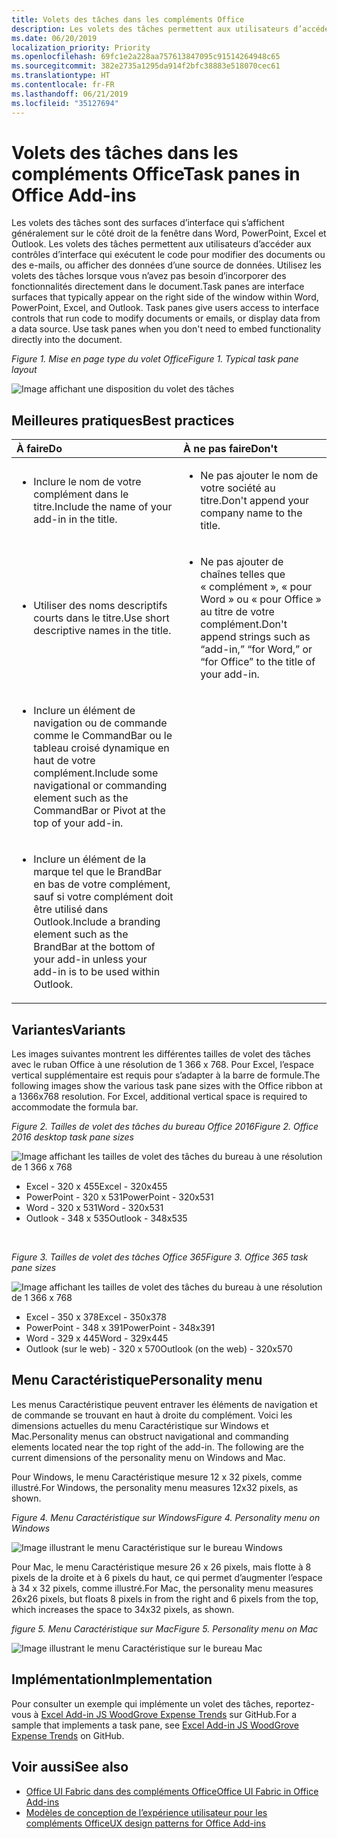 ```yaml
---
title: Volets des tâches dans les compléments Office
description: Les volets des tâches permettent aux utilisateurs d’accéder aux contrôles d’interface qui exécutent le code pour modifier des documents ou des e-mails, ou afficher des données d’une source de données.
ms.date: 06/20/2019
localization_priority: Priority
ms.openlocfilehash: 69fc1e2a228aa757613847095c91514264948c65
ms.sourcegitcommit: 382e2735a1295da914f2bfc38883e518070cec61
ms.translationtype: HT
ms.contentlocale: fr-FR
ms.lasthandoff: 06/21/2019
ms.locfileid: "35127694"
---
```

# <a name="task-panes-in-office-add-ins"></a><span data-ttu-id="ed22c-103">Volets des tâches dans les compléments Office</span><span class="sxs-lookup"><span data-stu-id="ed22c-103">Task panes in Office Add-ins</span></span>
 
<span data-ttu-id="ed22c-p101">Les volets des tâches sont des surfaces d’interface qui s’affichent généralement sur le côté droit de la fenêtre dans Word, PowerPoint, Excel et Outlook. Les volets des tâches permettent aux utilisateurs d’accéder aux contrôles d’interface qui exécutent le code pour modifier des documents ou des e-mails, ou afficher des données d’une source de données. Utilisez les volets des tâches lorsque vous n’avez pas besoin d’incorporer des fonctionnalités directement dans le document.</span><span class="sxs-lookup"><span data-stu-id="ed22c-p101">Task panes are interface surfaces that typically appear on the right side of the window within Word, PowerPoint, Excel, and Outlook. Task panes give users access to interface controls that run code to modify documents or emails, or display data from a data source. Use task panes when you don't need to embed functionality directly into the document.</span></span>

<span data-ttu-id="ed22c-107">*Figure 1. Mise en page type du volet Office*</span><span class="sxs-lookup"><span data-stu-id="ed22c-107">*Figure 1. Typical task pane layout*</span></span>

![Image affichant une disposition du volet des tâches](../images/overview-with-app-task-pane.png)

## <a name="best-practices"></a><span data-ttu-id="ed22c-109">Meilleures pratiques</span><span class="sxs-lookup"><span data-stu-id="ed22c-109">Best practices</span></span>

|<span data-ttu-id="ed22c-110">**À faire**</span><span class="sxs-lookup"><span data-stu-id="ed22c-110">**Do**</span></span>|<span data-ttu-id="ed22c-111">**À ne pas faire**</span><span class="sxs-lookup"><span data-stu-id="ed22c-111">**Don't**</span></span>|
|:-----|:--------|
|<ul><li><span data-ttu-id="ed22c-112">Inclure le nom de votre complément dans le titre.</span><span class="sxs-lookup"><span data-stu-id="ed22c-112">Include the name of your add-in in the title.</span></span></li></ul>|<ul><li><span data-ttu-id="ed22c-113">Ne pas ajouter le nom de votre société au titre.</span><span class="sxs-lookup"><span data-stu-id="ed22c-113">Don't append your company name to the title.</span></span></li></ul>|
|<ul><li><span data-ttu-id="ed22c-114">Utiliser des noms descriptifs courts dans le titre.</span><span class="sxs-lookup"><span data-stu-id="ed22c-114">Use short descriptive names in the title.</span></span></li></ul>|<ul><li><span data-ttu-id="ed22c-115">Ne pas ajouter de chaînes telles que « complément », « pour Word » ou « pour Office » au titre de votre complément.</span><span class="sxs-lookup"><span data-stu-id="ed22c-115">Don't append strings such as “add-in,” “for Word,” or “for Office” to the title of your add-in.</span></span></li></ul>|
|<ul><li><span data-ttu-id="ed22c-116">Inclure un élément de navigation ou de commande comme le CommandBar ou le tableau croisé dynamique en haut de votre complément.</span><span class="sxs-lookup"><span data-stu-id="ed22c-116">Include some navigational or commanding element such as the CommandBar or Pivot at the top of your add-in.</span></span></li></ul>||
|<ul><li><span data-ttu-id="ed22c-117">Inclure un élément de la marque tel que le BrandBar en bas de votre complément, sauf si votre complément doit être utilisé dans Outlook.</span><span class="sxs-lookup"><span data-stu-id="ed22c-117">Include a branding element such as the BrandBar at the bottom of your add-in unless your add-in is to be used within Outlook.</span></span></li></ul>||


## <a name="variants"></a><span data-ttu-id="ed22c-118">Variantes</span><span class="sxs-lookup"><span data-stu-id="ed22c-118">Variants</span></span>

<span data-ttu-id="ed22c-p102">Les images suivantes montrent les différentes tailles de volet des tâches avec le ruban Office à une résolution de 1 366 x 768. Pour Excel, l’espace vertical supplémentaire est requis pour s’adapter à la barre de formule.</span><span class="sxs-lookup"><span data-stu-id="ed22c-p102">The following images show the various task pane sizes with the Office ribbon at a 1366x768 resolution. For Excel, additional vertical space is required to accommodate the formula bar.</span></span>  

<span data-ttu-id="ed22c-121">*Figure 2. Tailles de volet des tâches du bureau Office 2016*</span><span class="sxs-lookup"><span data-stu-id="ed22c-121">*Figure 2. Office 2016 desktop task pane sizes*</span></span>

![Image affichant les tailles de volet des tâches du bureau à une résolution de 1 366 x 768](../images/add-in-taskpane-sizes-desktop.png)

- <span data-ttu-id="ed22c-123">Excel - 320 x 455</span><span class="sxs-lookup"><span data-stu-id="ed22c-123">Excel - 320x455</span></span>
- <span data-ttu-id="ed22c-124">PowerPoint - 320 x 531</span><span class="sxs-lookup"><span data-stu-id="ed22c-124">PowerPoint - 320x531</span></span>
- <span data-ttu-id="ed22c-125">Word - 320 x 531</span><span class="sxs-lookup"><span data-stu-id="ed22c-125">Word - 320x531</span></span>
- <span data-ttu-id="ed22c-126">Outlook - 348 x 535</span><span class="sxs-lookup"><span data-stu-id="ed22c-126">Outlook - 348x535</span></span>

<br/>

<span data-ttu-id="ed22c-127">*Figure 3. Tailles de volet des tâches Office 365*</span><span class="sxs-lookup"><span data-stu-id="ed22c-127">*Figure 3. Office 365 task pane sizes*</span></span>

![Image affichant les tailles de volet des tâches du bureau à une résolution de 1 366 x 768](../images/add-in-taskpane-sizes-online.png)

- <span data-ttu-id="ed22c-129">Excel - 350 x 378</span><span class="sxs-lookup"><span data-stu-id="ed22c-129">Excel - 350x378</span></span>
- <span data-ttu-id="ed22c-130">PowerPoint - 348 x 391</span><span class="sxs-lookup"><span data-stu-id="ed22c-130">PowerPoint - 348x391</span></span>
- <span data-ttu-id="ed22c-131">Word - 329 x 445</span><span class="sxs-lookup"><span data-stu-id="ed22c-131">Word - 329x445</span></span>
- <span data-ttu-id="ed22c-132">Outlook (sur le web) - 320 x 570</span><span class="sxs-lookup"><span data-stu-id="ed22c-132">Outlook (on the web) - 320x570</span></span>

## <a name="personality-menu"></a><span data-ttu-id="ed22c-133">Menu Caractéristique</span><span class="sxs-lookup"><span data-stu-id="ed22c-133">Personality menu</span></span>

<span data-ttu-id="ed22c-p103">Les menus Caractéristique peuvent entraver les éléments de navigation et de commande se trouvant en haut à droite du complément. Voici les dimensions actuelles du menu Caractéristique sur Windows et Mac.</span><span class="sxs-lookup"><span data-stu-id="ed22c-p103">Personality menus can obstruct navigational and commanding elements located near the top right of the add-in. The following are the current dimensions of the personality menu on Windows and Mac.</span></span>

<span data-ttu-id="ed22c-136">Pour Windows, le menu Caractéristique mesure 12 x 32 pixels, comme illustré.</span><span class="sxs-lookup"><span data-stu-id="ed22c-136">For Windows, the personality menu measures 12x32 pixels, as shown.</span></span>

<span data-ttu-id="ed22c-137">*Figure 4. Menu Caractéristique sur Windows*</span><span class="sxs-lookup"><span data-stu-id="ed22c-137">*Figure 4. Personality menu on Windows*</span></span>

![Image illustrant le menu Caractéristique sur le bureau Windows](../images/personality-menu-win.png)

<span data-ttu-id="ed22c-139">Pour Mac, le menu Caractéristique mesure 26 x 26 pixels, mais flotte à 8 pixels de la droite et à 6 pixels du haut, ce qui permet d’augmenter l’espace à 34 x 32 pixels, comme illustré.</span><span class="sxs-lookup"><span data-stu-id="ed22c-139">For Mac, the personality menu measures 26x26 pixels, but floats 8 pixels in from the right and 6 pixels from the top, which increases the space to 34x32 pixels, as shown.</span></span>

<span data-ttu-id="ed22c-140">*figure 5. Menu Caractéristique sur Mac*</span><span class="sxs-lookup"><span data-stu-id="ed22c-140">*Figure 5. Personality menu on Mac*</span></span>

![Image illustrant le menu Caractéristique sur le bureau Mac](../images/personality-menu-mac.png)

## <a name="implementation"></a><span data-ttu-id="ed22c-142">Implémentation</span><span class="sxs-lookup"><span data-stu-id="ed22c-142">Implementation</span></span>

<span data-ttu-id="ed22c-143">Pour consulter un exemple qui implémente un volet des tâches, reportez-vous à [Excel Add-in JS WoodGrove Expense Trends](https://github.com/OfficeDev/Excel-Add-in-WoodGrove-Expense-Trends) sur GitHub.</span><span class="sxs-lookup"><span data-stu-id="ed22c-143">For a sample that implements a task pane, see [Excel Add-in JS WoodGrove Expense Trends](https://github.com/OfficeDev/Excel-Add-in-WoodGrove-Expense-Trends) on GitHub.</span></span> 


## <a name="see-also"></a><span data-ttu-id="ed22c-144">Voir aussi</span><span class="sxs-lookup"><span data-stu-id="ed22c-144">See also</span></span>

- [<span data-ttu-id="ed22c-145">Office UI Fabric dans des compléments Office</span><span class="sxs-lookup"><span data-stu-id="ed22c-145">Office UI Fabric in Office Add-ins</span></span>](office-ui-fabric.md) 
- [<span data-ttu-id="ed22c-146">Modèles de conception de l’expérience utilisateur pour les compléments Office</span><span class="sxs-lookup"><span data-stu-id="ed22c-146">UX design patterns for Office Add-ins</span></span>](../design/ux-design-pattern-templates.md)

